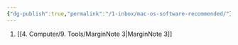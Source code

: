 ```yaml
---
{"dg-publish":true,"permalink":"/1-inbox/mac-os-software-recommended/"}
---
```


1. [[4. Computer/9. Tools/MarginNote 3\|MarginNote 3]]